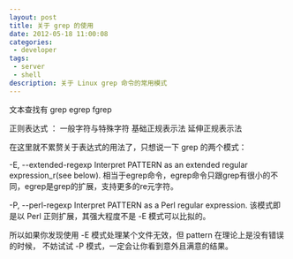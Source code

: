 ```yaml
---
layout: post
title: 关于 grep 的使用 
date: 2012-05-18 11:00:08
categories:
 - developer
tags:
 - server
 - shell
description: 关于 Linux grep 命令的常用模式
---
```


文本查找有
grep egrep fgrep

正则表达式 ：
一般字符与特殊字符  基础正规表示法  延伸正规表示法

在这里就不累赘关于表达式的用法了，只想说一下 grep 的两个模式：

-E, --extended-regexp
Interpret PATTERN as an extended regular expression_r(see below).
相当于egrep命令，egrep命令只跟grep有很小的不同，egrep是grep的扩展，支持更多的re元字符。

-P, --perl-regexp
Interpret PATTERN as a Perl regular expression.
该模式即是以 Perl 正则扩展，其强大程度不是 -E 模式可以比拟的。

所以如果你发现使用 -E 模式处理某个文件无效，但 pattern 在理论上是没有错误的时候，
不妨试试 -P 模式，一定会让你看到意外且满意的结果。
